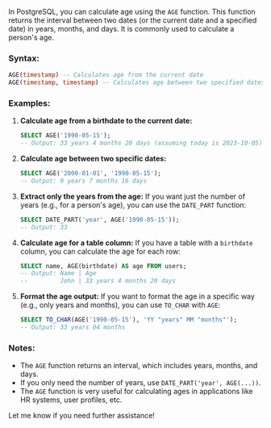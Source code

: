 In PostgreSQL, you can calculate age using the `AGE` function. This function returns the interval between two dates (or the current date and a specified date) in years, months, and days. It is commonly used to calculate a person's age.

### Syntax:
```sql
AGE(timestamp) -- Calculates age from the current date
AGE(timestamp, timestamp) -- Calculates age between two specified dates
```

### Examples:

1. **Calculate age from a birthdate to the current date:**
   ```sql
   SELECT AGE('1990-05-15');
   -- Output: 33 years 4 months 20 days (assuming today is 2023-10-05)
   ```

2. **Calculate age between two specific dates:**
   ```sql
   SELECT AGE('2000-01-01', '1990-05-15');
   -- Output: 9 years 7 months 16 days
   ```

3. **Extract only the years from the age:**
   If you want just the number of years (e.g., for a person's age), you can use the `DATE_PART` function:
   ```sql
   SELECT DATE_PART('year', AGE('1990-05-15'));
   -- Output: 33
   ```

4. **Calculate age for a table column:**
   If you have a table with a `birthdate` column, you can calculate the age for each row:
   ```sql
   SELECT name, AGE(birthdate) AS age FROM users;
   -- Output: Name | Age
   --         John | 33 years 4 months 20 days
   ```

5. **Format the age output:**
   If you want to format the age in a specific way (e.g., only years and months), you can use `TO_CHAR` with `AGE`:
   ```sql
   SELECT TO_CHAR(AGE('1990-05-15'), 'YY "years" MM "months"');
   -- Output: 33 years 04 months
   ```

### Notes:
- The `AGE` function returns an interval, which includes years, months, and days.
- If you only need the number of years, use `DATE_PART('year', AGE(...))`.
- The `AGE` function is very useful for calculating ages in applications like HR systems, user profiles, etc.

Let me know if you need further assistance!